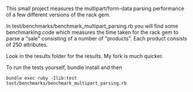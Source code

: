 This small project measures the multipart/form-data parsing performance of a few different versions of the rack gem.

In test/benchmarks/benchmark_multipart_parsing.rb you will find some benchmarking code which measures the time taken for the rack gem to parse a "sale" consisting of a number of "products". Each product consists of 250 attributes.

Look in the results folder for the results. My fork is much quicker.

To run the tests yourself, bundle install and then

```bundle exec ruby -Ilib:test test/benchmarks/benchmark_multipart_parsing.rb```
